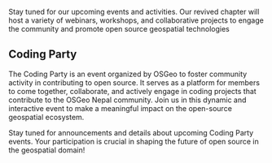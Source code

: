 Stay tuned for our upcoming events and activities. Our revived chapter will host a variety of webinars, workshops, and collaborative projects to engage the community and promote open source geospatial technologies

## Coding Party

The Coding Party is an event organized by OSGeo to foster community activity in contributing to open source. It serves as a platform for members to come together, collaborate, and actively engage in coding projects that contribute to the OSGeo Nepal community. Join us in this dynamic and interactive event to make a meaningful impact on the open-source geospatial ecosystem.

Stay tuned for announcements and details about upcoming Coding Party events. Your participation is crucial in shaping the future of open source in the geospatial domain!